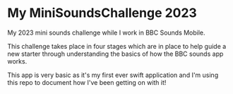 # My MiniSoundsChallenge 2023
My 2023 mini sounds challenge while I work in BBC Sounds Mobile.

This challenge takes place in four stages which are in place to help guide a new starter through understanding the basics of how the BBC sounds app works.

This app is very basic as it's my first ever swift application and I'm using this repo to document how I've been getting on with it!
